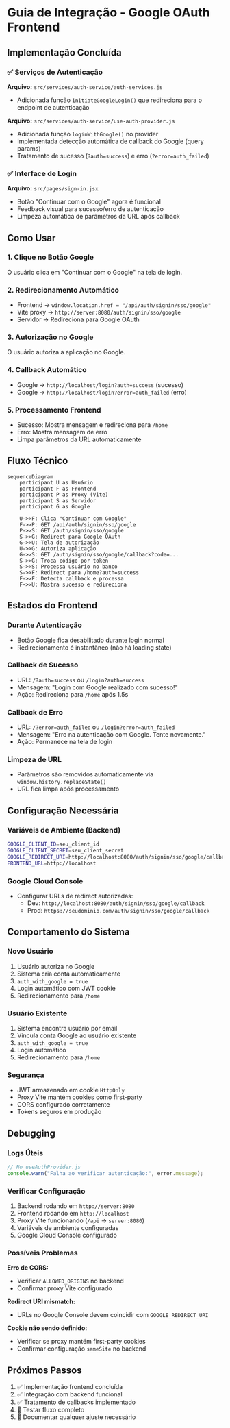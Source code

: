 # Guia de Integração - Google OAuth Frontend

## Implementação Concluída

### ✅ Serviços de Autenticação

**Arquivo:** `src/services/auth-service/auth-services.js`
- Adicionada função `initiateGoogleLogin()` que redireciona para o endpoint de autenticação

**Arquivo:** `src/services/auth-service/use-auth-provider.js`
- Adicionada função `loginWithGoogle()` no provider
- Implementada detecção automática de callback do Google (query params)
- Tratamento de sucesso (`?auth=success`) e erro (`?error=auth_failed`)

### ✅ Interface de Login

**Arquivo:** `src/pages/sign-in.jsx`
- Botão "Continuar com o Google" agora é funcional
- Feedback visual para sucesso/erro de autenticação
- Limpeza automática de parâmetros da URL após callback

## Como Usar

### 1. Clique no Botão Google
O usuário clica em "Continuar com o Google" na tela de login.

### 2. Redirecionamento Automático
- Frontend → `window.location.href = "/api/auth/signin/sso/google"`
- Vite proxy → `http://server:8080/auth/signin/sso/google`
- Servidor → Redireciona para Google OAuth

### 3. Autorização no Google
O usuário autoriza a aplicação no Google.

### 4. Callback Automático
- Google → `http://localhost/login?auth=success` (sucesso)
- Google → `http://localhost/login?error=auth_failed` (erro)

### 5. Processamento Frontend
- Sucesso: Mostra mensagem e redireciona para `/home`
- Erro: Mostra mensagem de erro
- Limpa parâmetros da URL automaticamente

## Fluxo Técnico

```mermaid
sequenceDiagram
    participant U as Usuário
    participant F as Frontend
    participant P as Proxy (Vite)
    participant S as Servidor
    participant G as Google

    U->>F: Clica "Continuar com Google"
    F->>P: GET /api/auth/signin/sso/google
    P->>S: GET /auth/signin/sso/google
    S->>G: Redirect para Google OAuth
    G->>U: Tela de autorização
    U->>G: Autoriza aplicação
    G->>S: GET /auth/signin/sso/google/callback?code=...
    S->>G: Troca código por token
    S->>S: Processa usuário no banco
    S->>F: Redirect para /home?auth=success
    F->>F: Detecta callback e processa
    F->>U: Mostra sucesso e redireciona
```

## Estados do Frontend

### Durante Autenticação
- Botão Google fica desabilitado durante login normal
- Redirecionamento é instantâneo (não há loading state)

### Callback de Sucesso
- URL: `/?auth=success` ou `/login?auth=success`
- Mensagem: "Login com Google realizado com sucesso!"
- Ação: Redireciona para `/home` após 1.5s

### Callback de Erro
- URL: `/?error=auth_failed` ou `/login?error=auth_failed`
- Mensagem: "Erro na autenticação com Google. Tente novamente."
- Ação: Permanece na tela de login

### Limpeza de URL
- Parâmetros são removidos automaticamente via `window.history.replaceState()`
- URL fica limpa após processamento

## Configuração Necessária

### Variáveis de Ambiente (Backend)
```bash
GOOGLE_CLIENT_ID=seu_client_id
GOOGLE_CLIENT_SECRET=seu_client_secret
GOOGLE_REDIRECT_URI=http://localhost:8080/auth/signin/sso/google/callback
FRONTEND_URL=http://localhost
```

### Google Cloud Console
- Configurar URLs de redirect autorizadas:
  - Dev: `http://localhost:8080/auth/signin/sso/google/callback`
  - Prod: `https://seudominio.com/auth/signin/sso/google/callback`

## Comportamento do Sistema

### Novo Usuário
1. Usuário autoriza no Google
2. Sistema cria conta automaticamente
3. `auth_with_google = true`
4. Login automático com JWT cookie
5. Redirecionamento para `/home`

### Usuário Existente
1. Sistema encontra usuário por email
2. Vincula conta Google ao usuário existente
3. `auth_with_google = true`
4. Login automático
5. Redirecionamento para `/home`

### Segurança
- JWT armazenado em cookie `HttpOnly`
- Proxy Vite mantém cookies como first-party
- CORS configurado corretamente
- Tokens seguros em produção

## Debugging

### Logs Úteis
```javascript
// No useAuthProvider.js
console.warn("Falha ao verificar autenticação:", error.message);
```

### Verificar Configuração
1. Backend rodando em `http://server:8080`
2. Frontend rodando em `http://localhost`
3. Proxy Vite funcionando (`/api` → `server:8080`)
4. Variáveis de ambiente configuradas
5. Google Cloud Console configurado

### Possíveis Problemas

**Erro de CORS:**
- Verificar `ALLOWED_ORIGINS` no backend
- Confirmar proxy Vite configurado

**Redirect URI mismatch:**
- URLs no Google Console devem coincidir com `GOOGLE_REDIRECT_URI`

**Cookie não sendo definido:**
- Verificar se proxy mantém first-party cookies
- Confirmar configuração `sameSite` no backend

## Próximos Passos

1. ✅ Implementação frontend concluída
2. ✅ Integração com backend funcional
3. ✅ Tratamento de callbacks implementado
4. 🔄 Testar fluxo completo
5. 📝 Documentar qualquer ajuste necessário